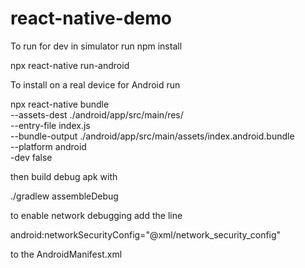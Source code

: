 # react-native-demo


To run for dev in simulator run 
npm install

npx react-native run-android

To install on a real device for Android run 

npx react-native bundle \
--assets-dest ./android/app/src/main/res/ \
--entry-file index.js \
--bundle-output ./android/app/src/main/assets/index.android.bundle \
--platform android \
-dev false

then build debug apk with 

./gradlew assembleDebug

to enable network debugging add the line

android:networkSecurityConfig="@xml/network_security_config"

to the AndroidManifest.xml
